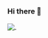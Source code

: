 ### Hi there 👋

<a href="https://github.com/UndamagedVirus/UndamagedVirus">
  <img align="center" src="https://github-readme-stats.vercel.app/api?username=UndamagedVirus&show_icons=true&include_all_commits=true&theme=onedark&layout=compact"/>
</a>
&nbsp;

<!--
<a href="https://github.com/UndamagedVirus/UndamagedVirus">
    <img align="center" src="https://github-readme-stats.vercel.app/api/top-langs/?username=UndamagedVirus&theme=onedark&layout=default"/>
</a>
-->


<!--
**UndamagedVirus/UndamagedVirus** is a ✨ _special_ ✨ repository because its `README.md` (this file) appears on your GitHub profile.

Here are some ideas to get you started:

- 🔭 I’m currently working on ...
- 🌱 I’m currently learning ...
- 👯 I’m looking to collaborate on ...
- 🤔 I’m looking for help with ...
- 💬 Ask me about ...
- 📫 How to reach me: ...
- 😄 Pronouns: ...
- ⚡ Fun fact: ...
-->
